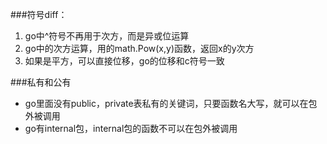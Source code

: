 ###符号diff：   
1. go中^符号不再用于次方，而是异或位运算   
2. go中的次方运算，用的math.Pow(x,y)函数，返回x的y次方   
3. 如果是平方，可以直接位移，go的位移和c符号一致

###私有和公有
* go里面没有public，private表私有的关键词，只要函数名大写，就可以在包外被调用
* go有internal包，internal包的函数不可以在包外被调用
